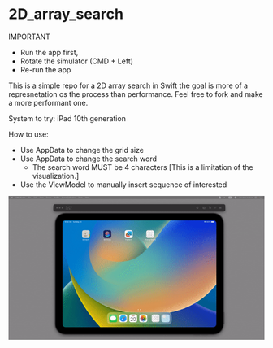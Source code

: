 # 2D_array_search


IMPORTANT
- Run the app first, 
- Rotate the simulator (CMD + Left)
- Re-run the app





This is a simple repo for a 2D array search in Swift
the goal is more of a represnetation os the process than performance. 
Feel free to fork and make a more performant one. 


System to try:
iPad 10th generation


How to use:
- Use AppData to change the grid size
- Use AppData to change the search word
    - The search word MUST be 4 characters [This is a limitation of the visualization.]
- Use the ViewModel to manually insert sequence of interested






![Animated sequence of a search on a grid of 10 by 10. Each cell in the grid represents one letter at random. We are interested in finding a sequnce of 4 characters that represent the word RAFA](https://github.com/AmirJahan/2D_array_search/blob/main/2D_Array_Search.gif)



